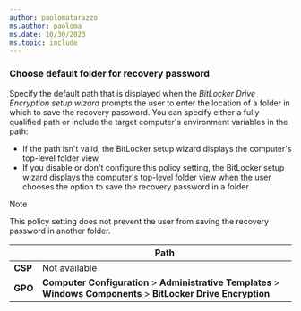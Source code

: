 ```yaml
---
author: paolomatarazzo
ms.author: paoloma
ms.date: 10/30/2023
ms.topic: include
---
```


### Choose default folder for recovery password

Specify the default path that is displayed when the *BitLocker Drive Encryption setup wizard* prompts the user to enter the location of a folder in which to save the recovery password. You can specify either a fully qualified path or include the target computer's environment variables in the path:

- If the path isn't valid, the BitLocker setup wizard displays the computer's top-level folder view
- If you disable or don't configure this policy setting, the BitLocker setup wizard displays the computer's top-level folder view when the user chooses the option to save the recovery password in a folder

> [!NOTE]
> This policy setting does not prevent the user from saving the recovery password in another folder.

|  | Path |
|--|--|
| **CSP** | Not available |
| **GPO** | **Computer Configuration** > **Administrative Templates** > **Windows Components** > **BitLocker Drive Encryption** |